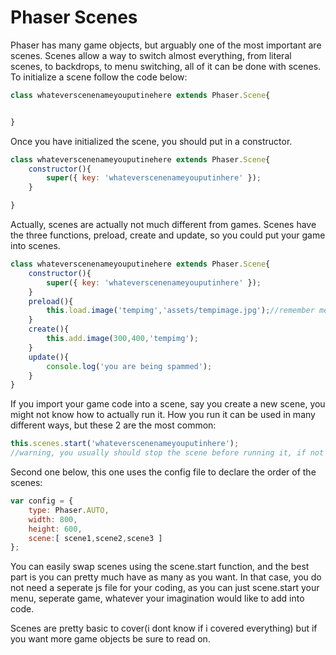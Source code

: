 # Phaser Scenes

Phaser has many game objects, but arguably one of the most important are scenes. Scenes allow a way to switch almost everything, from literal scenes, to backdrops, to menu switching, all of it can be done with scenes. To initialize a scene follow the code below:
```js
class whateverscenenameyouputinehere extends Phaser.Scene{


}
```
Once you have initialized the scene, you should put in a constructor.

```js
class whateverscenenameyouputinehere extends Phaser.Scene{
    constructor(){
        super({ key: 'whateverscenenameyouputinhere' });
    }

}
```
Actually, scenes are actually not much different from games. Scenes have the three functions, preload, create and update, so you could put your game into scenes.
```js
class whateverscenenameyouputinehere extends Phaser.Scene{
    constructor(){
        super({ key: 'whateverscenenameyouputinhere' });
    }
    preload(){
        this.load.image('tempimg','assets/tempimage.jpg');//remember me? i'm back :D
    }
    create(){
        this.add.image(300,400,'tempimg');
    }
    update(){
        console.log('you are being spammed');
    }
}
```
If you import your game code into a scene, say you create a new scene, you might not know how to actually run it. How you run it can be used in many different ways, but these 2 are the most common:
```js
this.scenes.start('whateverscenenameyouputinhere');
//warning, you usually should stop the scene before running it, if not can lead to multiple instances of the scene running
```
Second one below, this one uses the config file to declare the order of the scenes:
```js
var config = {
    type: Phaser.AUTO,
    width: 800,
    height: 600,
    scene:[ scene1,scene2,scene3 ]
};
```
You can easily swap scenes using the scene.start function, and the best part is you can pretty much have as many as you want. In that case, you do not need a seperate js file for your coding, as you can just scene.start your menu, seperate game, whatever your imagination would like to add into code.

Scenes are pretty basic to cover(i dont know if i covered everything) but if you want more game objects be sure to read on.